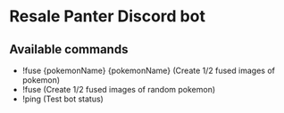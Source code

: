 # Resale Panter Discord bot

## Available commands

- !fuse {pokemonName} {pokemonName} (Create 1/2 fused images of pokemon)
- !fuse (Create 1/2 fused images of random pokemon)
- !ping (Test bot status)